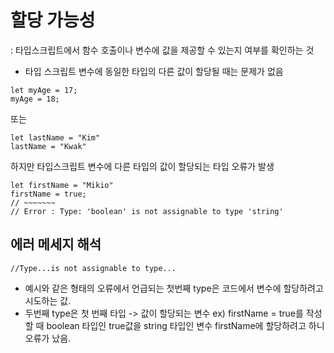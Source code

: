 # 할당 가능성

: 타입스크립트에서 함수 호출이나 변수에 값을 제공할 수 있는지 여부를 확인하는 것

- 타입 스크립트 변수에 동일한 타입의 다른 값이 할당될 때는 문제가 없음

```
let myAge = 17;
myAge = 18;
```

또는

```
let lastName = "Kim"
lastName = "Kwak"
```

하지만 타입스크립트 변수에 다른 타입의 값이 할당되는 타입 오류가 발생

```
let firstName = "Mikio"
firstName = true;
// ~~~~~~~
// Error : Type: 'boolean' is not assignable to type 'string'
```

## 에러 메세지 해석

```
//Type...is not assignable to type...
```

- 예시와 같은 형태의 오류에서 언급되는 첫번째 type은 코드에서 변수에 할당하려고 시도하는 값.
- 두번째 type은 첫 번째 타입 -> 값이 할당되는 변수
  ex) firstName = true를 작성할 때 boolean 타입인 true값을 string 타입인 변수 firstName에 할당하려고 하니 오류가 났음.
